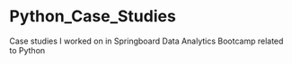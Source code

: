 # Python_Case_Studies
Case studies I worked on in Springboard Data Analytics Bootcamp related to Python
